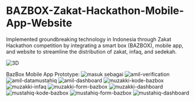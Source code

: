 # BAZBOX-Zakat-Hackathon-Mobile-App-Website
Implemented groundbreaking technology in Indonesia through Zakat Hackathon competition by integrating a smart box (BAZBOX), mobile app, and website to streamline the distribution of zakat, infaq, and sedekah.

![3D](https://github.com/user-attachments/assets/370c4396-3ecf-49fd-8576-5e7f10147957)


BazBox Mobile App Prototype:
![masuk sebagai](https://github.com/user-attachments/assets/3557923d-6801-4616-be63-0436381ad12e)
![amil-verification](https://github.com/user-attachments/assets/3a4dcb19-4b13-491e-9ed4-7f73c6f8075f)
![amil-datamustahiq](https://github.com/user-attachments/assets/30c19274-dfd4-4d5c-b725-3f9dd376d9fe)
![amil-dashboard](https://github.com/user-attachments/assets/f2e2ec81-1f8b-4589-9ad3-454b49e7ed62)
![muzakki-kode-bazbox](https://github.com/user-attachments/assets/767e9d8e-209c-4323-bb9c-39f91c3fafdf)
![muzakki-infaq](https://github.com/user-attachments/assets/fb64a9ae-98ef-43b8-8157-06ef601bf03b)
![muzakki-form-bazbox](https://github.com/user-attachments/assets/21015df1-88c0-4e20-8545-5488f96db0a8)
![muzakki-dashboard](https://github.com/user-attachments/assets/dfac0c66-5de2-4c8e-b8e3-c297e58e912c)
![mustahiq-kode-bazbox](https://github.com/user-attachments/assets/2af809a7-08c2-4527-9f45-3a245cc4caa0)
![mustahiq-form-bazbox](https://github.com/user-attachments/assets/c9f48388-bd54-4545-9d5c-8dd6b4f97523)
![mustahiq-dashboard](https://github.com/user-attachments/assets/5279ff1d-e938-4e5b-867d-fa43da0d72c1)
